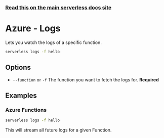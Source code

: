<!--
title: Serverless Framework Commands - Azure Functions - Logs
menuText: logs
menuOrder: 7
description: View logs of your Azure Functions Function within your terminal using the Serverless Framework
layout: Doc
-->

<!-- DOCS-SITE-LINK:START automatically generated  -->

### [Read this on the main serverless docs site](https://www.serverless.com/framework/docs/providers/azure/cli-reference/logs)

<!-- DOCS-SITE-LINK:END -->

# Azure - Logs

Lets you watch the logs of a specific function.

```bash
serverless logs -f hello
```

## Options

- `--function` or `-f` The function you want to fetch the logs for. **Required**

## Examples

### Azure Functions

```bash
serverless logs -f hello
```

This will stream all future logs for a given Function.

